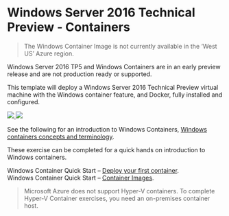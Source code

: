 # Windows Server 2016 Technical Preview - Containers

> The Windows Container Image is not currently available in the ‘West US’ Azure region.

Windows Server 2016 TP5 and Windows Containers are in an early preview release and are not production ready or supported.

This template will deploy a Windows Server 2016 Technical Preview virtual machine with the Windows container feature, and Docker, fully installed and configured.

<a href="https://portal.azure.com/#create/Microsoft.Template/uri/https%3A%2F%2Fraw.githubusercontent.com%2FAzure%2Fazure-quickstart-templates%2Faztemplateupdate%2Fwindows-server-containers-preview%2Fazuredeploy.json" target="_blank">
    <img src="http://azuredeploy.net/deploybutton.png"/>
</a>
<a href="http://armviz.io/#/?load=https%3A%2F%2Fraw.githubusercontent.com%2FAzure%2Fazure-quickstart-templates%2Fmaster%2Fwindows-server-containers-preview%2Fazuredeploy.json" target="_blank">
    <img src="http://armviz.io/visualizebutton.png"/>
</a>

See the following for an introduction to Windows Containers, [Windows containers concepts and terminology]( https://msdn.microsoft.com/en-us/virtualization/windowscontainers/quick_start/quick_start).

These exercise can be completed for a quick hands on introduction to Windows containers.

Windows Container Quick Start – [Deploy your first container]( https://msdn.microsoft.com/en-us/virtualization/windowscontainers/quick_start/quick_start_windows_server#4-deploy-your-first-container).  
Windows Container Quick Start – [Container Images](https://msdn.microsoft.com/en-us/virtualization/windowscontainers/quick_start/quick_start_images).

> Microsoft Azure does not support Hyper-V containers. To complete Hyper-V Container exercises, you need an on-premises container host.    
